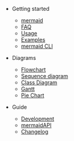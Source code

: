 - Getting started

  - [mermaid](README.md)
  - [FAQ](faq.md)
  - [Usage](usage.md)
  - [Examples](examples.md)
  - [mermaid CLI](mermaidCLI.md)

- Diagrams

  - [Flowchart](flowchart.md)
  - [Sequence diagram](sequenceDiagram.md)
  - [Class Diagram](classDiagram.md)
  - [Gantt](gantt.md)
  - [Pie Chart](pie.md)
- Guide

  - [Development](development.md)
  - [mermaidAPI](mermaidAPI.md)
  - [Changelog](CHANGELOG.md)